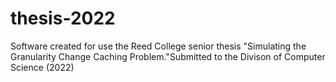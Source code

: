 # thesis-2022
Software created for use the Reed College senior thesis "Simulating the Granularity Change Caching Problem."Submitted to the Divison of Computer Science (2022)
